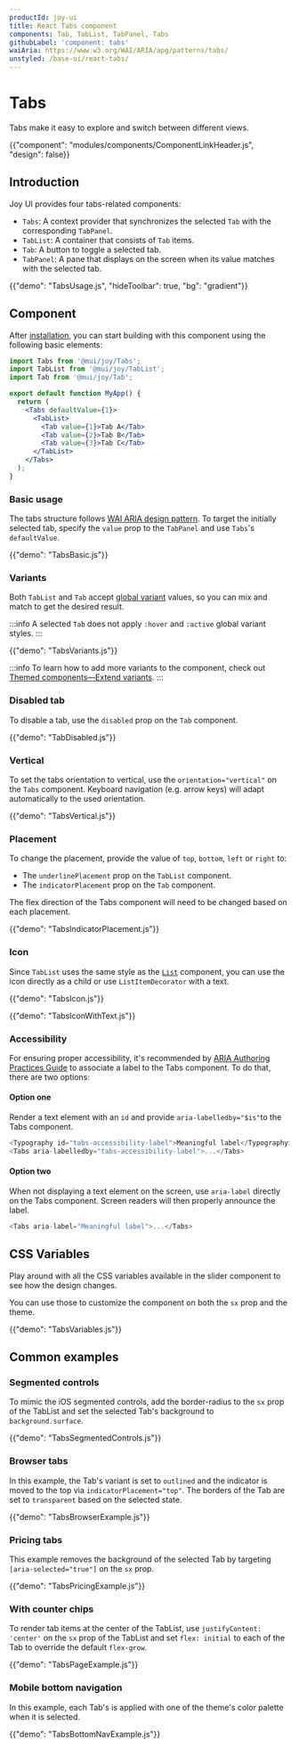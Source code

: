 ```yaml
---
productId: joy-ui
title: React Tabs component
components: Tab, TabList, TabPanel, Tabs
githubLabel: 'component: tabs'
waiAria: https://www.w3.org/WAI/ARIA/apg/patterns/tabs/
unstyled: /base-ui/react-tabs/
---
```


# Tabs

<p class="description">Tabs make it easy to explore and switch between different views.</p>

{{"component": "modules/components/ComponentLinkHeader.js", "design": false}}

## Introduction

Joy UI provides four tabs-related components:

- `Tabs`: A context provider that synchronizes the selected `Tab` with the corresponding `TabPanel`.
- `TabList`: A container that consists of `Tab` items.
- `Tab`: A button to toggle a selected tab.
- `TabPanel`: A pane that displays on the screen when its value matches with the selected tab.

{{"demo": "TabsUsage.js", "hideToolbar": true, "bg": "gradient"}}

## Component

After [installation](/joy-ui/getting-started/installation/), you can start building with this component using the following basic elements:

```jsx
import Tabs from '@mui/joy/Tabs';
import TabList from '@mui/joy/TabList';
import Tab from '@mui/joy/Tab';

export default function MyApp() {
  return (
    <Tabs defaultValue={1}>
      <TabList>
        <Tab value={1}>Tab A</Tab>
        <Tab value={2}>Tab B</Tab>
        <Tab value={3}>Tab C</Tab>
      </TabList>
    </Tabs>
  );
}
```

### Basic usage

The tabs structure follows [WAI ARIA design pattern](https://www.w3.org/WAI/ARIA/apg/patterns/tabs/).
To target the initially selected tab, specify the `value` prop to the `TabPanel` and use `Tabs`'s `defaultValue`.

{{"demo": "TabsBasic.js"}}

### Variants

Both `TabList` and `Tab` accept [global variant](/joy-ui/main-features/global-variants/) values, so you can mix and match to get the desired result.

:::info
A selected `Tab` does not apply `:hover` and `:active` global variant styles.
:::

{{"demo": "TabsVariants.js"}}

:::info
To learn how to add more variants to the component, check out [Themed components—Extend variants](/joy-ui/customization/themed-components/#extend-variants).
:::

### Disabled tab

To disable a tab, use the `disabled` prop on the `Tab` component.

{{"demo": "TabDisabled.js"}}

### Vertical

To set the tabs orientation to vertical, use the `orientation="vertical"` on the `Tabs` component.
Keyboard navigation (e.g. arrow keys) will adapt automatically to the used orientation.

{{"demo": "TabsVertical.js"}}

### Placement

To change the placement, provide the value of `top`, `bottom`, `left` or `right` to:

- The `underlinePlacement` prop on the `TabList` component.
- The `indicatorPlacement` prop on the `Tab` component.

The flex direction of the Tabs component will need to be changed based on each placement.

{{"demo": "TabsIndicatorPlacement.js"}}

### Icon

Since `TabList` uses the same style as the [`List`](/joy-ui/react-list/) component, you can use the icon directly as a child or use `ListItemDecorator` with a text.

{{"demo": "TabsIcon.js"}}

{{"demo": "TabsIconWithText.js"}}

### Accessibility

For ensuring proper accessibility, it's recommended by [ARIA Authoring Practices Guide](https://www.w3.org/WAI/ARIA/apg/patterns/tabs/#wai-aria-roles-states-and-properties-22) to associate a label to the Tabs component.
To do that, there are two options:

#### Option one

Render a text element with an `id` and provide `aria-labelledby="$is"`to the Tabs component.

```js
<Typography id="tabs-accessibility-label">Meaningful label</Typography>
<Tabs aria-labelledby="tabs-accessibility-label">...</Tabs>
```

#### Option two

When not displaying a text element on the screen, use `aria-label` directly on the Tabs component.
Screen readers will then properly announce the label.

```js
<Tabs aria-label="Meaningful label">...</Tabs>
```

## CSS Variables

Play around with all the CSS variables available in the slider component to see how the design changes.

You can use those to customize the component on both the `sx` prop and the theme.

{{"demo": "TabsVariables.js"}}

## Common examples

### Segmented controls

To mimic the iOS segmented controls, add the border-radius to the `sx` prop of the TabList and set the selected Tab's background to `background.surface`.

{{"demo": "TabsSegmentedControls.js"}}

### Browser tabs

In this example, the Tab's variant is set to `outlined` and the indicator is moved to the top via `indicatorPlacement="top"`. The borders of the Tab are set to `transparent` based on the selected state.

{{"demo": "TabsBrowserExample.js"}}

### Pricing tabs

This example removes the background of the selected Tab by targeting `[aria-selected="true"]` on the `sx` prop.

{{"demo": "TabsPricingExample.js"}}

### With counter chips

To render tab items at the center of the TabList, use `justifyContent: 'center'` on the `sx` prop of the TabList and set `flex: initial` to each of the Tab to override the default `flex-grow`.

{{"demo": "TabsPageExample.js"}}

### Mobile bottom navigation

In this example, each Tab's is applied with one of the theme's color palette when it is selected.

{{"demo": "TabsBottomNavExample.js"}}
